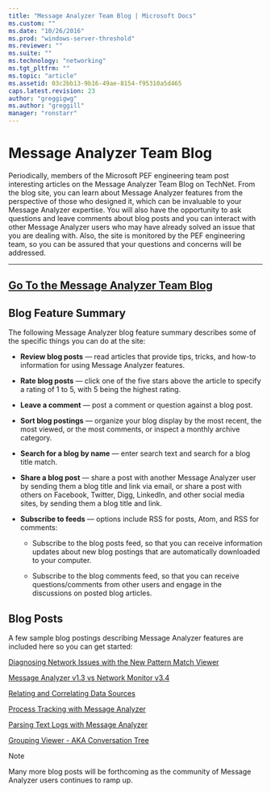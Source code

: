 ```yaml
---
title: "Message Analyzer Team Blog | Microsoft Docs"
ms.custom: ""
ms.date: "10/26/2016"
ms.prod: "windows-server-threshold"
ms.reviewer: ""
ms.suite: ""
ms.technology: "networking"
ms.tgt_pltfrm: ""
ms.topic: "article"
ms.assetid: 03c2bb13-9b16-49ae-8154-f95310a5d465
caps.latest.revision: 23
author: "greggigwg"
ms.author: "greggill"
manager: "ronstarr"
---
```

# Message Analyzer Team Blog
Periodically, members of the Microsoft PEF engineering team post interesting articles on the Message Analyzer Team Blog on TechNet. From the blog site, you can learn about Message Analyzer features from the perspective of those who designed it, which can be invaluable to your Message Analyzer expertise. You will also have the opportunity to ask questions and leave comments about blog posts and you can interact with other Message Analyzer users who may have already solved an issue that you are dealing with. Also, the site is monitored by the PEF engineering team, so you can be assured that your questions and concerns will be addressed.  
  
---  
  
 **[Go To the Message Analyzer Team Blog](http://go.microsoft.com/fwlink/?LinkId=523825)**    
---  
  
## Blog Feature Summary  
 The following Message Analyzer blog feature summary describes some of the specific things you can do at the site:  
  
-   **Review blog posts** — read articles that provide tips, tricks, and how-to information for using Message Analyzer features.  
  
-   **Rate blog posts** — click one of the five stars above the article to specify a rating of 1 to 5, with 5 being the highest rating.  
  
-   **Leave a comment** — post a comment or question against a blog post.  
  
-   **Sort blog postings** — organize your blog display by the most recent, the most viewed, or the most comments, or inspect a monthly archive category.  
  
-   **Search for a blog by name** — enter search text and search for a blog title match.  
  
-   **Share a blog post** — share a post with another Message Analyzer user by sending them a blog title and link via email, or share a post with others on Facebook, Twitter, Digg, LinkedIn, and other social media sites, by sending them a blog title and link.  
  
-   **Subscribe to feeds** — options include RSS for posts, Atom, and RSS for comments:  
  
    -   Subscribe to the blog posts feed, so that you can receive information updates about new blog postings that are automatically downloaded to your computer.  
  
    -   Subscribe to the blog comments feed, so that you can receive questions/comments from other users and engage in the discussions on posted blog articles.  
  
## Blog Posts  
 A few sample blog postings describing Message Analyzer features are included here so you can get started:  
  
 [Diagnosing Network Issues with the New Pattern Match Viewer](http://blogs.technet.com/b/messageanalyzer/archive/2015/08/11/diagnosing-network-issues-with-the-new-pattern-match-viewer.aspx)  
  
 [Message Analyzer v1.3 vs Network Monitor v3.4](http://blogs.technet.com/b/messageanalyzer/archive/2015/07/23/microsoft-message-analyzer-v1-3-versus-network-monitor-v3-4.aspx)  
  
 [Relating and Correlating Data Sources](http://blogs.technet.com/b/messageanalyzer/archive/2015/07/15/relating-and-correlating-data-sources.aspx)  
  
 [Process Tracking with Message Analyzer](http://blogs.technet.com/b/messageanalyzer/archive/2015/06/08/process-tracking-with-message-analyzer.aspx)  
  
 [Parsing Text Logs with Message Analyzer](http://blogs.technet.com/b/messageanalyzer/archive/2015/02/23/parsing-text-logs-with-message-analyzer.aspx)  
  
 [Grouping Viewer - AKA Conversation Tree](http://blogs.technet.com/b/messageanalyzer/archive/2015/01/27/grouping-viewer-aka-conversation-tree-in-message-analyzer-1-2.aspx)  
  
> [!NOTE]
>  Many more blog posts will be forthcoming as the community of Message Analyzer users continues to ramp up.